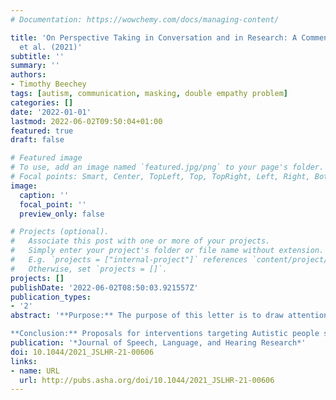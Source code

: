 ```yaml
---
# Documentation: https://wowchemy.com/docs/managing-content/

title: 'On Perspective Taking in Conversation and in Research: A Comment on Bambara
  et al. (2021)'
subtitle: ''
summary: ''
authors:
- Timothy Beechey
tags: [autism, communication, masking, double empathy problem]
categories: []
date: '2022-01-01'
lastmod: 2022-06-02T09:50:04+01:00
featured: true
draft: false

# Featured image
# To use, add an image named `featured.jpg/png` to your page's folder.
# Focal points: Smart, Center, TopLeft, Top, TopRight, Left, Right, BottomLeft, Bottom, BottomRight.
image:
  caption: ''
  focal_point: ''
  preview_only: false

# Projects (optional).
#   Associate this post with one or more of your projects.
#   Simply enter your project's folder or file name without extension.
#   E.g. `projects = ["internal-project"]` references `content/project/deep-learning/index.md`.
#   Otherwise, set `projects = []`.
projects: []
publishDate: '2022-06-02T08:50:03.921557Z'
publication_types:
- '2'
abstract: '**Purpose:** The purpose of this letter is to draw attention to recent literature regarding the communication abilities and experiences of Autistic people and the potential for detrimental effects on mental health and service provision resulting from behavior modification programs. I will argue that viewing Autistic communication as characterized by pragmatic language impairment is inconsistent with evidence of effective and positive communication between Autistic people and with the social model of disability. 

**Conclusion:** Proposals for interventions targeting Autistic people should carefully weigh the costs and benefits for Autistic people and should integrate the perspectives of Autistic people.'
publication: '*Journal of Speech, Language, and Hearing Research*'
doi: 10.1044/2021_JSLHR-21-00606
links:
- name: URL
  url: http://pubs.asha.org/doi/10.1044/2021_JSLHR-21-00606
---
```

